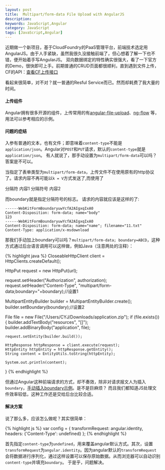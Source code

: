 ```yaml
---
layout: post
title:  Multipart/form-data File Upload with AngularJS
description: 
keywords: JavaScript,Angular
category: JavaScript
tags: [JavaScript,Angular]
---
```


近期做一个新项目，基于CloudFoundry的PaaS管理平台，前端技术选定用AngularJS。由于人手紧缺，虽然我很久没接触前端了，但心想着了解一下也不错，便开始着手写AngularJS。
双向数据绑定的特性确实很强大，看了一下官方的Demo，很快即可上手。前期普通的CRUD页面都很顺利，直到遇到文件上传，CF的API：[查看CF上传接口](https://apidocs.cloudfoundry.org/193/apps/uploads_the_bits_for_an_app.html)

看起来很简单，对不对？就一普通的Resful Service而已。然而却耗费了我大量的时间。

<!-- more -->

#### 上传组件 

Angular拥有很多开源的组件，上传常用的有[angular-file-upload](https://github.com/nervgh/angular-file-upload)、[ng-flow](https://github.com/flowjs/ng-flow)
等，用法可以参考相应的示例。

#### 问题的症结

入参有普通的文本，也有文件；即意味着`content-type`不能是`application/json`。Angular对`POST`和`PUT`请求，默认的`content-type`就是`application/json`。
有人就说了，那手动设置为`multipart/form-data`可以吗？答案是不可以。

当指定了表单类型为`multipart/form-data`，上传文件不在使用原有的http协议了。请求内容不再可能以`k = V`方式发送了,而使用了 

分隔符 
内容1
分隔符号 
内容2 

而boundary就是指定分隔符号的标志。 
请求的内容就应该是这样的了:

```
------WebKitFormBoundaryuwYcfA2AIgxqIxA0 
Content-Disposition: form-data; name="body" 
123 
------WebKitFormBoundaryuwYcfA2AIgxqIxA0 
Content-Disposition: form-data; name="name"; filename="11.txt" 
Content-Type: application/x-msdownload 
```

那我们手动加上boundary可以吗？`multipart/form-data; boundary=ABCD`，这种方式通过后台语言调用可以这样做，例如Java（注意两处的注释）：

{% highlight java %}
CloseableHttpClient client = HttpClients.createDefault();

HttpPut request = new HttpPut(url);

request.setHeader("Authorization", authorization);
request.setHeader("Content-Type", "multipart/form-data;boundary="+boundary);//设置1

MultipartEntityBuilder builder = MultipartEntityBuilder.create();
builder.setBoundary(boundary);//设置2

File file = new File("/Users/CYJ/Downloads/application.zip");
if (file.exists()) {
	builder.addTextBody("resources", "[]");
	builder.addBinaryBody("application", file);

	request.setEntity(builder.build());
	
	HttpResponse httpResponse = client.execute(request);
	HttpEntity httpEntity = httpResponse.getEntity();
	String content = EntityUtils.toString(httpEntity);

	System.out.println(content);
}
{% endhighlight %}

但通过Angular这种前端请求的方式，却不奏效，除非对请求报文人为插入`boundary`，[手动插入boundary示例](http://woxiangbo.iteye.com/blog/1751740)。是不是巨麻烦？
而且我们都知道JS处理文件效率较低，这种工作还是交给后台比较合适。

#### 解决方案

说了那么多，应该怎么做呢？其实很简单：

{% highlight js %}
var config = {
	transformRequest: angular.identity,
	headers: {'Content-Type': undefined}
};
{% endhighlight %}

首先指定`content-type`为`undefined`，用来覆盖angular默认方式。其次，设置`transformRequest`为`angular.identity`。因为angular默认的`transformRequest`
会将数据进行序列化，通过这样设置可以保存原始数据。从而浏览器可以自动识别`content-type`并填充`boundary`。
于是乎，问题解决。

